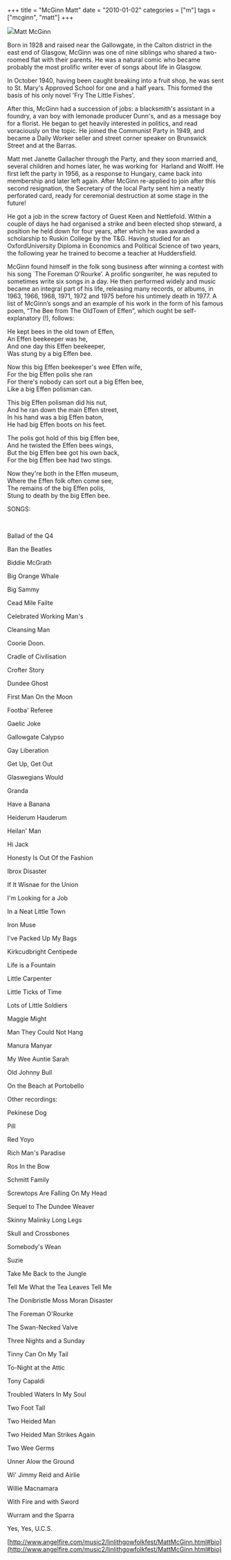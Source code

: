 +++
title = "McGinn Matt"
date = "2010-01-02"
categories = ["m"]
tags = ["mcginn", "matt"]
+++

![](http://79.170.40.183/grahamstevenson.me.uk/images/stories/McGinn%20Matt%201.jpg)Matt McGinn

Born in 1928 and raised near the Gallowgate, in the Calton district in the east end of Glasgow, McGinn was one of nine siblings who shared a two-roomed flat with their parents. He was a natural comic who became probably the most prolific writer ever of songs about life in Glasgow.

In October 1940, having been caught breaking into a fruit shop, he was sent to St. Mary's Approved School for one and a half years. This formed the basis of his only novel 'Fry The Little Fishes'.

After this, McGinn had a succession of jobs: a blacksmith's assistant in a foundry, a van boy with lemonade producer Dunn's, and as a message boy for a florist. He began to get heavily interested in politics, and read voraciously on the topic. He joined the Communist Party in 1949, and became a Daily Worker seller and street corner speaker on Brunswick Street and at the Barras.

Matt met Janette Gallacher through the Party, and they soon married and, several children and homes later, he was working for  Harland and Wolff. He first left the party in 1956, as a response to Hungary, came back into membership and later left again. After McGinn re-applied to join after this second resignation, the Secretary of the local Party sent him a neatly perforated card, ready for ceremonial destruction at some stage in the future!

He got a job in the screw factory of Guest Keen and Nettlefold. Within a couple of days he had organised a strike and been elected shop steward, a position he held down for four years, after which he was awarded a scholarship to Ruskin College by the T&G. Having studied for an OxfordUniversity Diploma in Economics and Political Science of two years, the following year he trained to become a teacher at Huddersfield.

McGinn found himself in the folk song business after winning a contest with his song \`The Foreman O'Rourke’. A prolific songwriter, he was reputed to sometimes write six songs in a day. He then performed widely and music became an integral part of his life, releasing many records, or albums, in 1963, 1966, 1968, 1971, 1972 and 1975 before his untimely death in 1977. A list of McGinn’s songs and an example of his work in the form of his famous poem, “The Bee from The OldTown of Effen”, which ought be self-explanatory (!), follows:

He kept bees in the old town of Effen,  
An Effen beekeeper was he,  
And one day this Effen beekeeper,  
Was stung by a big Effen bee.

Now this big Effen beekeeper's wee Effen wife,  
For the big Effen polis she ran  
For there's nobody can sort out a big Effen bee,  
Like a big Effen polisman can.

This big Effen polisman did his nut,  
And he ran down the main Effen street,  
In his hand was a big Effen baton,  
He had big Effen boots on his feet.

The polis got hold of this big Effen bee,  
And he twisted the Effen bees wings,  
But the big Effen bee got his own back,  
For the big Effen bee had two stings.

Now they're both in the Effen museum,  
Where the Effen folk often come see,  
The remains of the big Effen polis,  
Stung to death by the big Effen bee.

SONGS:   

<script type="text/javascript">google_pos = 'below'; google_ad_client = 'ca-lycos_angelfire'; google_ad_channel = 'ANG_below_728x90'; google_ad_width = '728'; google_ad_height = '90'; google_ad_format = '728x90_pas_abgn'; google_color_bg = 'ffffff'; google_color_border = 'ffffff'; google_skip = '4'; google_ad_type = 'text,image,flash'; google_alternate_ad_url = 'http://ad.yieldmanager.com/st?ad_type=iframe&amp;ad_size=728x90&amp;section=67860'; google_safe = 'high'; </script>

 
<script>window.google_render_ad(); </script>  

Ballad of the Q4

Ban the Beatles

Biddie McGrath

Big Orange Whale

Big Sammy

Cead Mile Failte

Celebrated Working Man's

Cleansing Man

Coorie Doon.

Cradle of Civilisation

Crofter Story

Dundee Ghost

First Man On the Moon

Footba' Referee

Gaelic Joke

Gallowgate Calypso

Gay Liberation

Get Up, Get Out

Glaswegians Would

Granda

Have a Banana

Heiderum Hauderum

Heilan' Man

Hi Jack

Honesty Is Out Of the Fashion

Ibrox Disaster

If It Wisnae for the Union

I'm Looking for a Job

In a Neat Little Town

Iron Muse

I've Packed Up My Bags

Kirkcudbright Centipede

Life is a Fountain

Little Carpenter

Little Ticks of Time

Lots of Little Soldiers

Maggie Might

Man They Could Not Hang

Manura Manyar

My Wee Auntie Sarah

Old Johnny Bull

On the Beach at Portobello

Other recordings:

Pekinese Dog

Pill

Red Yoyo

Rich Man's Paradise

Ros In the Bow

Schmitt Family

Screwtops Are Falling On My Head

Sequel to The Dundee Weaver

Skinny Malinky Long Legs

Skull and Crossbones

Somebody's Wean

Suzie

Take Me Back to the Jungle

Tell Me What the Tea Leaves Tell Me

The Donibristle Moss Moran Disaster

The Foreman O'Rourke

The Swan-Necked Valve

Three Nights and a Sunday

Tinny Can On My Tail

To-Night at the Attic 

Tony Capaldi

Troubled Waters In My Soul

Two Foot Tall

Two Heided Man

Two Heided Man Strikes Again

Two Wee Germs

Unner Alow the Ground

Wi' Jimmy Reid and Airlie

Willie Macnamara

With Fire and with Sword

Wurram and the Sparra

Yes, Yes, U.C.S.

  
[http://www.angelfire.com/music2/linlithgowfolkfest/MattMcGinn.html#bio](http://www.angelfire.com/music2/linlithgowfolkfest/MattMcGinn.html#bio)
